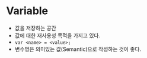 # Variable

- 값을 저장하는 공간
- 값에 대한 재사용성 목적을 가지고 있다.
- `var <name> = <value>;`
- 변수명은 의미있는 값(Semantic)으로 작성하는 것이 좋다.
